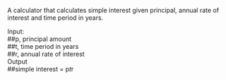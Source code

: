 A calculator that calculates simple interest given principal, annual rate of interest and time period in years.  
  
Input:  
       ##p, principal amount  
       ##t, time period in years  
       ##r, annual rate of interest  
Output  
       ##simple interest = p*t*r
